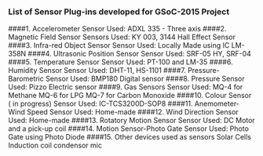 ### List of Sensor Plug-ins developed for GSoC-2015 Project

####1. Accelerometer 
Sensor Used:    ADXL 335 - Three axis
####2. Magnetic Field Sensor
Sensors Used:   KY 003, 3144 Hall Effect Sensor
####3. Infra-red Object Sensor
Sensor Used:    Locally Made using IC LM-358N
####4. Ultrasonic Position Sensor
Sensor Used:    SRF-05 HY, SRF-04
####5. Temperature Sensor
Sensor Used:    PT-100 and LM-35
####6. Humidity Sensor
Sensor Used:    DHT-11, HS-1101
####7. Pressure- Barometric 
Sensor Used:    BMP180 Digital sensor
####8. Pressure
Sensor Used:    Pizzo Electric sensor
####9. Gas Sensors
Sensor Used:    MQ-4 for Methane
                MQ-6 for LPG
                MQ-7 for Carbon Monoxide
####10. Colour Sensor ( in progress)
Sensor Used:    IC-TCS3200D-SOP8
####11. Anemometer- Wind Speed
Sensor Used:    Home-made 
####12. Wind Direction
Sensor Used:    Home-made
####13. Rotatory Motion Sensor
Sensor Used:    DC Motor and a pick-up coil
####14. Motion Sensor-Photo Gate
Sensor Used:    Photo Gate using Photo Diode
####15. Other devices used as sensors
                Solar Cells
                Induction coil
                condensor mic


